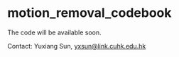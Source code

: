 # motion_removal_codebook

The code will be available soon.

Contact: Yuxiang Sun, yxsun@link.cuhk.edu.hk
